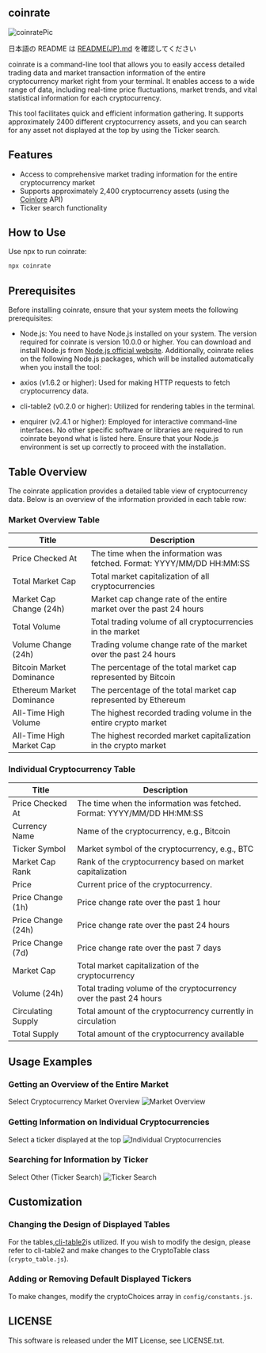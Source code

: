 ## coinrate

![coinratePic](https://github.com/hirano-vm4/coinrate/assets/105143414/d90cec8c-e57e-4655-bb5b-51a2dba1be33)

日本語の README は [README(JP).md](<https://github.com/hirano-vm4/coinrate/blob/main/README(JP).md>) を確認してください

coinrate is a command-line tool that allows you to easily access detailed trading data and market transaction information of the entire cryptocurrency market right from your terminal. It enables access to a wide range of data, including real-time price fluctuations, market trends, and vital statistical information for each cryptocurrency.

This tool facilitates quick and efficient information gathering. It supports approximately 2400 different cryptocurrency assets, and you can search for any asset not displayed at the top by using the Ticker search.

## Features

- Access to comprehensive market trading information for the entire cryptocurrency market
- Supports approximately 2,400 cryptocurrency assets (using the [Coinlore](https://www.coinlore.com/ja/cryptocurrency-data-api) API)
- Ticker search functionality

## How to Use

Use npx to run coinrate:

```javascript
npx coinrate
```

## Prerequisites

Before installing coinrate, ensure that your system meets the following prerequisites:

- Node.js: You need to have Node.js installed on your system. The version required for coinrate is version 10.0.0 or higher. You can download and install Node.js from [Node.js official website](https://nodejs.org/en).
  Additionally, coinrate relies on the following Node.js packages, which will be installed automatically when you install the tool:

- axios (v1.6.2 or higher): Used for making HTTP requests to fetch cryptocurrency data.
- cli-table2 (v0.2.0 or higher): Utilized for rendering tables in the terminal.
- enquirer (v2.4.1 or higher): Employed for interactive command-line interfaces.
  No other specific software or libraries are required to run coinrate beyond what is listed here. Ensure that your Node.js environment is set up correctly to proceed with the installation.

## Table Overview

The coinrate application provides a detailed table view of cryptocurrency data. Below is an overview of the information provided in each table row:

### Market Overview Table

| Title                     | Description                                                            |
| ------------------------- | ---------------------------------------------------------------------- |
| Price Checked At          | The time when the information was fetched. Format: YYYY/MM/DD HH:MM:SS |
| Total Market Cap          | Total market capitalization of all cryptocurrencies                    |
| Market Cap Change (24h)   | Market cap change rate of the entire market over the past 24 hours     |
| Total Volume              | Total trading volume of all cryptocurrencies in the market             |
| Volume Change (24h)       | Trading volume change rate of the market over the past 24 hours        |
| Bitcoin Market Dominance  | The percentage of the total market cap represented by Bitcoin          |
| Ethereum Market Dominance | The percentage of the total market cap represented by Ethereum         |
| All-Time High Volume      | The highest recorded trading volume in the entire crypto market        |
| All-Time High Market Cap  | The highest recorded market capitalization in the crypto market        |

### Individual Cryptocurrency Table

| Title              | Description                                                            |
| ------------------ | ---------------------------------------------------------------------- |
| Price Checked At   | The time when the information was fetched. Format: YYYY/MM/DD HH:MM:SS |
| Currency Name      | Name of the cryptocurrency, e.g., Bitcoin                              |
| Ticker Symbol      | Market symbol of the cryptocurrency, e.g., BTC                         |
| Market Cap Rank    | Rank of the cryptocurrency based on market capitalization              |
| Price              | Current price of the cryptocurrency.                                   |
| Price Change (1h)  | Price change rate over the past 1 hour                                 |
| Price Change (24h) | Price change rate over the past 24 hours                               |
| Price Change (7d)  | Price change rate over the past 7 days                                 |
| Market Cap         | Total market capitalization of the cryptocurrency                      |
| Volume (24h)       | Total trading volume of the cryptocurrency over the past 24 hours      |
| Circulating Supply | Total amount of the cryptocurrency currently in circulation            |
| Total Supply       | Total amount of the cryptocurrency available                           |

## Usage Examples

### Getting an Overview of the Entire Market

Select Cryptocurrency Market Overview
![Market Overview](https://gyazo.com/4db495281bd96e70922719f5d8ccd0db/raw)

### Getting Information on Individual Cryptocurrencies

Select a ticker displayed at the top
![Individual Cryptocurrencies](https://gyazo.com/c33fec491611f1cca9fa853314abc27a/raw)

### Searching for Information by Ticker

Select Other (Ticker Search)
![Ticker Search](https://gyazo.com/6b6750cb606d18ab009624f541f4843a/raw)

## Customization

### Changing the Design of Displayed Tables

For the tables,[cli-table2](https://github.com/jamestalmage/cli-table2)is utilized. If you wish to modify the design, please refer to cli-table2 and make changes to the CryptoTable class (`crypto_table.js`).

### Adding or Removing Default Displayed Tickers

To make changes, modify the cryptoChoices array in `config/constants.js`.

## LICENSE

This software is released under the MIT License, see LICENSE.txt.

